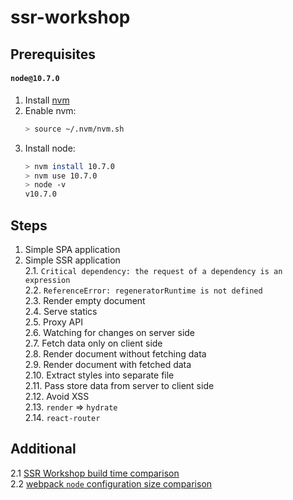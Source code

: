 # ssr-workshop

## Prerequisites

#### `node@10.7.0`

1. Install [nvm](https://github.com/creationix/nvm#install-script)
2. Enable nvm:
    ```bash
    > source ~/.nvm/nvm.sh
    ```
3. Install node:
    ```bash
    > nvm install 10.7.0
    > nvm use 10.7.0
    > node -v
    v10.7.0
    ```

## Steps

1. Simple SPA application   
2. Simple SSR application  
2.1. `Critical dependency: the request of a dependency is an expression`  
2.2. `ReferenceError: regeneratorRuntime is not defined`  
2.3. Render empty document  
2.4. Serve statics  
2.5. Proxy API  
2.6. Watching for changes on server side  
2.7. Fetch data only on client side  
2.8. Render document without fetching data  
2.9. Render document with fetched data  
2.10. Extract styles into separate file  
2.11. Pass store data from server to client side  
2.12. Avoid XSS  
2.13. `render` ⇒ `hydrate`  
2.14. `react-router`

## Additional
2.1 [SSR Workshop build time comparison](https://gist.github.com/jakwuh/6638344023ea17a1863a899dacdf686c)  
2.2 [webpack `node` configuration size comparison](https://gist.github.com/jakwuh/cb157f8dd5739006737e897e28b29707) 
